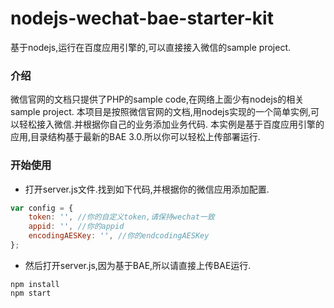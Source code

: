 # nodejs-wechat-bae-starter-kit
基于nodejs,运行在百度应用引擎的,可以直接接入微信的sample project.
### 介绍
微信官网的文档只提供了PHP的sample code,在网络上面少有nodejs的相关sample project. 本项目是按照微信官网的文档,用nodejs实现的一个简单实例,可以轻松接入微信.并根据你自己的业务添加业务代码.
本实例是基于百度应用引擎的应用,目录结构基于最新的BAE 3.0.所以你可以轻松上传部署运行.

### 开始使用

* 打开server.js文件.找到如下代码,并根据你的微信应用添加配置.

```javascript
var config = {
    token: '', //你的自定义token,请保持wechat一致
    appid: '', //你的appid
    encodingAESKey: '', //你的endcodingAESKey
};
```

* 然后打开server.js,因为基于BAE,所以请直接上传BAE运行.

```shell
npm install
npm start
```
